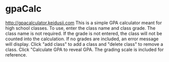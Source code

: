 # gpaCalc
http://gpacalculator.keidusii.com
This is a simple GPA calculator meant for high school classes.
To use, enter the class name and class grade. The class name is not required.
If the grade is not entered, the class will not be counted into the calculation.
If no grades are included, an error message will display.
Click "add class" to add a class and "delete class" to remove a class.
Click "Calculate GPA to reveal GPA.
The grading scale is included for reference.
